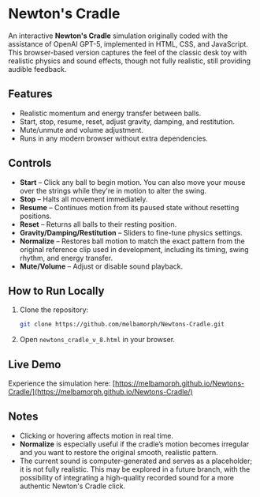 # Newton's Cradle

An interactive **Newton's Cradle** simulation originally coded with the assistance of OpenAI GPT-5, implemented in HTML, CSS, and JavaScript. This browser-based version captures the feel of the classic desk toy with realistic physics and  sound effects, though not fully realistic, still providing audible feedback.

## Features

* Realistic momentum and energy transfer between balls.
* Start, stop, resume, reset, adjust gravity, damping, and restitution.
* Mute/unmute and volume adjustment.
* Runs in any modern browser without extra dependencies.

## Controls

* **Start** – Click any ball to begin motion. You can also move your mouse over the strings while they're in motion to alter the swing.
* **Stop** – Halts all movement immediately.
* **Resume** – Continues motion from its paused state without resetting positions.
* **Reset** – Returns all balls to their resting position.
* **Gravity/Damping/Restitution** – Sliders to fine-tune physics settings.
* **Normalize** – Restores ball motion to match the exact pattern from the original reference clip used in development, including its timing, swing rhythm, and energy transfer.
* **Mute/Volume** – Adjust or disable sound playback.

## How to Run Locally

1. Clone the repository:

   ```bash
   git clone https://github.com/melbamorph/Newtons-Cradle.git
   ```
2. Open `newtons_cradle_v_8.html` in your browser.

## Live Demo

Experience the simulation here:
[https://melbamorph.github.io/Newtons-Cradle/](https://melbamorph.github.io/Newtons-Cradle/)

## Notes

* Clicking or hovering affects motion in real time.
* **Normalize** is especially useful if the cradle’s motion becomes irregular and you want to restore the original smooth, realistic pattern.
* The current sound is computer-generated and serves as a placeholder; it is not fully realistic. This may be explored in a future branch, with the possibility of integrating a high-quality recorded sound for a more authentic Newton's Cradle click.
